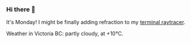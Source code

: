 ### Hi there :wave:

It's Monday! I might be finally adding refraction to my [terminal raytracer](https://github.com/bewuethr/bash-raytracer).

Weather in Victoria BC: partly cloudy, at +10°C.
